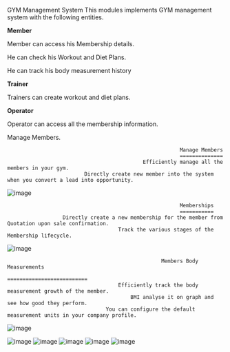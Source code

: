 GYM Management System
This modules implements GYM management system with the following entities.

 **Member**
 
 Member can access his Membership details.
 
 He can check his Workout and Diet Plans.
 
 He can track his body measurement history

**Trainer**

Trainers can create workout and diet plans.

**Operator**

Operator can access all the membership information.

Manage Members.

                                                            Manage Members  
                                                            ==============
                                                Efficiently manage all the members in your gym.
                             Directly create new member into the system when you convert a lead into opportunity.
![image](https://user-images.githubusercontent.com/12432802/194911369-14e9ef01-ac7c-41d4-9ba8-9618a2281f1b.png)
                                                            
                                                            Memberships
                                                            ===========
                      Directly create a new membership for the member from Quotation upon sale confirmation.
                                        Track the various stages of the Membership lifecycle.
![image](https://user-images.githubusercontent.com/12432802/194913254-d56c3382-58db-4477-82df-cab93b5cae01.png)

                                                      Members Body Measurements
                                                      ==========================
                                        Efficiently track the body measurement growth of the member.
                                            BMI analyse it on graph and see how good they perform.
                                    You can configure the default measurement units in your company profile.
  ![image](https://user-images.githubusercontent.com/12432802/194913895-544e047d-edbc-4c0e-9f4e-110aedf55d3b.png)
  
  ![image](https://user-images.githubusercontent.com/12432802/194915157-360e5dc3-86f5-4c77-8964-e324418fe1d7.png)
  ![image](https://user-images.githubusercontent.com/12432802/194915817-5976f8d1-1466-4ac9-8913-3ee91a1200ad.png)
  ![image](https://user-images.githubusercontent.com/12432802/194915994-f69eb5ad-886e-4131-8cbb-58899fda6a0c.png)
  ![image](https://user-images.githubusercontent.com/12432802/194916356-dfe55212-88b8-48ba-9a61-d4a654af31e5.png)
  ![image](https://user-images.githubusercontent.com/12432802/194916434-59374769-ef45-46b7-a837-8c7c38c7e6e1.png)





